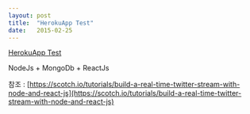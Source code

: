 ```yaml
---
layout: post
title:  "HerokuApp Test"
date:   2015-02-25
---
```


[HerokuApp Test](http://i9yang.herokuapp.com)

NodeJs + MongoDb + ReactJs 

참조 : [https://scotch.io/tutorials/build-a-real-time-twitter-stream-with-node-and-react-js](https://scotch.io/tutorials/build-a-real-time-twitter-stream-with-node-and-react-js)
